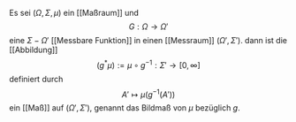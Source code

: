 Es sei $(\Omega, \Sigma, \mu)$ ein [[Maßraum]] und
$$G: \Omega \to \Omega'$$
eine $\Sigma-\Omega'$ [[Messbare Funktion]] in einen [[Messraum]] $(\Omega', \Sigma')$. dann ist die [[Abbildung]] $$(g^*\mu) := \mu \circ g^{-1} : \Sigma' \to [0, \infty]$$ definiert durch $$A' \mapsto \mu(g^{-1}(A'))$$ ein [[Maß]] auf $(\Omega', \Sigma')$, genannt das Bildmaß von $\mu$ bezüglich $g$.